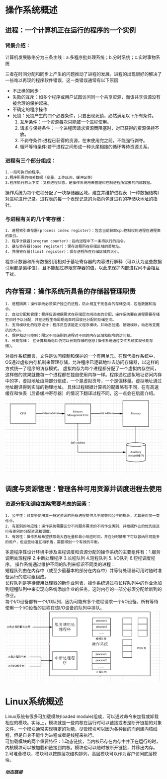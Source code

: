 # 操作系统概述
## 进程：一个计算机正在运行的程序的一个实例  
### 背景介绍：  
计算机发展脉络分为三条主线：a.多程序批处理系统；b.分时系统；c.实时事物系统


三者在时间分配和同步上产生的问题推动了进程的发展。进程的出现很好的解决了一些难以再现的程序软件错误，这一类错误通常有以下原因  
- 不正确的同步：
- 失败的互斥：如多个程序或用户试图访问同一个共享资源，而该共享资源没有被合理的保护起来。
- 不确定的程序操作
- 死锁：死锁产生的四个必要条件，只要出现死锁，必然满足以下所有条件。  
    1. 互斥条件：一个资源每次只能被一个进程使用。  
    2. 请求与保持条件：一个进程因请求资源而阻塞时，对已获得的资源保持不放。  
    3. 不剥夺条件:进程已获得的资源，在末使用完之前，不能强行剥夺。  
    4. 循环等待条件:若干进程之间形成一种头尾相接的循环等待资源关系。  
### 进程有三个部分组成：  
    1.一段可执行的程序。  
    2.程序所需的相关数据（变量，工作区间，缓冲区等）
    3.程序执行的上下文：又称进程状态，是操作系统用来管理和控制进程所需要的内部数据。
 操作系统为每个进程分配了一块存储器区域，建立并维护进程表（一种数据结构）对进程进行记录。进程表的每一个表现记录的为指向包含进程的存储块地址的指针。  
### 与进程有关的几个寄存器：  
    1. 进程索引寄存器(process index register)：包含当前获取cpu控制权的进程在进程表的索引。  
    2. 程序计数器(program counter)：指向进程中下一条待执行的指令。  
    3. 基址寄存器(base register)：保存进程所在存储区域的首地址。  
    4. 界限寄存器(limit register)；保存进程所在存储区域的大小。  
程序计数器和所有数据引用相对于基址寄存器的内容进行解释（可以认为这些数据引用都是偏移值），且不能超过界限寄存器的值，以此来保护内部进程间不会相互干扰。  
## 内存管理：操作系统所具备的存储器管理职责  
    1. 进程隔离：操作系统必须保护独立的进程，防止相互干扰各自的存储空间，包括数据和指令。
    2. 自动分配和管理：程序应该根据需求在存储层次间动态的分配，操作系统要在进程需要存储空间时予以分配，并在进程生命周期结束时回收已分配的存储空间。  
    3. 支持模块化的程序设计：程序员应该能定义程序模块，并动态创建、销毁模块，动态改变魔抗的大小。  
    4. 保护和访问控制：限定不同级别的进程对不同的内存区域和指令的访问权。
    5. 长期存储： 在计算机断电后仍可以长期存储的信息(操作系统通过文件系统实现长期存储)。
对操作系统而言，文件是访问控制和保护的一个有用单元。在现代操作系统中，OS通过虚拟内存机制来管理存储，允许程序已逻辑地址去访问存储器，以这样的方式统一了程序的访存模式。
虚拟内存为每个进程都分配了一个虚拟内存空间，这样做的效果就像每一个进程都在独自使用内存一样。程序通过虚拟地址访问内存中的字，虚拟地址由两部分组成，一个是虚拟页号，一个是偏移量。虚拟地址通过地址翻译得到实际的物理地址。
具体过程根据计算机的配置略有不同，在有高速缓存和快表（后备缓冲寄存器）的情况下翻译过程不同，这一点会在后面介绍。  
![虚拟内存寻址](/picture/virtualSeekAddress.PNG)  

## 调度与资源管理：管理各种可用资源并调度进程去使用
### 资源分配和调度策略需要考虑的因素：
	1. 公平性：对竞争使用某一特定资源的所有进程提供几乎同等和公平的机会，尤其是对同一类作业。
	2. 有差别的响应性：操作系统需要区分不同服务需求的不同作业类别，并根据作业的优先级进行有差别的分配资源和调度。
	3. 有效性：操作系统希望获取最大吞吐量和最小响应时间，并在分时情形下可以容纳尽可能多的用户，但这些标准互相矛盾，需要得到一个有效的平衡。  
多道程序性设计环境中涉及进程调度和资源分配的操作系统的主要组件有：1.服务调用处理程序 2.中断处理程序 3.长程队列 4.短程队列 5. I/O队列 6.短程调度程序。
操作系统通过维护不同的队列来标识不同类的进程：  
	短程队列由在内存中（或至少最基本的部分在内存中）并等待处理器可用时随时准备运行的进程组组成。  
	长程队列是等待使用处理器的新作业列表，操作系统通过将长程队列中的作业添加到短程队列中来实现向系统添加作业的任务，这时内存的一部分必须分配给新到的作业。  
	每个I/O设备都有一个I/O队列，因为可能有多个进程请求一个I/O设备。所有等待使用一个I/O设备的进程在该I/O设备的队列中排队。    
![系统调用与资源管理](/picture/systemCall.PNG)
# Linux系统概述
Linux系统有很多可加载模块(loaded module)组成，可以通过命令来加载或卸载相应的模块。实际上，模块就是一些内核在运行时可以链接或者是断开链接的对象文件，一个模块通常实现特定的功能，尽管模块可以因为各种目的而创建内核线程，但是自身不能作为进程或者是线程来执行。  
可加载模块的两个重要特征：1.动态链接，当内核已存在内存中并正在运行的时，内核模块可以被加载和链接到内核。模块也可以随时被断开链接，并移出内存。 2.可堆叠模块，模块可以按照层次结构排列，高层模块可以作为客户访问底层模块。  
##### 动态链接
